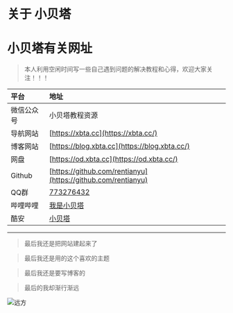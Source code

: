 # 关于 小贝塔

# 小贝塔有关网址

> 本人利用空闲时间写一些自己遇到问题的解决教程和心得，欢迎大家关注！！！

| 平台 | 地址 |
| :- | :- |
| 微信公众号 | 小贝塔教程资源                                               |
| 导航网站 | [https://xbta.cc](https://xbta.cc/) |
| 博客网站 | [https://blog.xbta.cc](https://blog.xbta.cc/) |
| 网盘 | [https://od.xbta.cc](https://od.xbta.cc/) |
| Github | [https://github.com/rentianyu](https://github.com/rentianyu) |
| QQ群 | [773276432](https://jq.qq.com/?_wv=1027&k=MWEjSJQy) |
| 哔哩哔哩 | [我是小贝塔](https://space.bilibili.com/192194108) |
| 酷安 | [小贝塔](http://www.coolapk.com/u/1057386) |


---


> 最后我还是把网站建起来了

> 最后我还是用的这个喜欢的主题

> 最后我还是要写博客的

> 最后的我却渐行渐远

![远方](https://cdn.jsdelivr.net/gh/rentianyu/media@main/img/PicList/远方.jpg)
